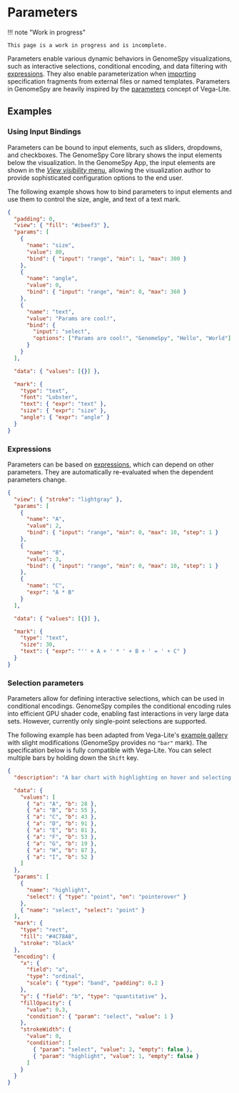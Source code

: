 # Parameters

!!! note "Work in progress"

    This page is a work in progress and is incomplete.

Parameters enable various dynamic behaviors in GenomeSpy visualizations, such as
interactive selections, conditional encoding, and data filtering with
[expressions](./expressions.md). They also enable parameterization when
[importing](./import.md) specification fragments from external files or named
templates. Parameters in GenomeSpy are heavily inspired by the
[parameters](https://vega.github.io/vega-lite/docs/parameter.html) concept of
Vega-Lite.

## Examples

### Using Input Bindings

Parameters can be bound to input elements, such as sliders, dropdowns, and
checkboxes. The GenomeSpy Core library shows the input elements below the
visualization. In the GenomeSpy App, the input elements are shown in the [_View
visibility_ menu](../sample-collections/analyzing.md), allowing the
visualization author to provide sophisticated configuration options to the end
user.

The following example shows how to bind parameters to input elements and use
them to control the size, angle, and text of a text mark.

<div><genome-spy-doc-embed height="250">

```json
{
  "padding": 0,
  "view": { "fill": "#cbeef3" },
  "params": [
    {
      "name": "size",
      "value": 80,
      "bind": { "input": "range", "min": 1, "max": 300 }
    },
    {
      "name": "angle",
      "value": 0,
      "bind": { "input": "range", "min": 0, "max": 360 }
    },
    {
      "name": "text",
      "value": "Params are cool!",
      "bind": {
        "input": "select",
        "options": ["Params are cool!", "GenomeSpy", "Hello", "World"]
      }
    }
  ],

  "data": { "values": [{}] },

  "mark": {
    "type": "text",
    "font": "Lobster",
    "text": { "expr": "text" },
    "size": { "expr": "size" },
    "angle": { "expr": "angle" }
  }
}
```

</genome-spy-doc-embed></div>

### Expressions

Parameters can be based on [expressions](./expressions.md), which can depend on
other parameters. They are automatically re-evaluated when the dependent
parameters change.

<div><genome-spy-doc-embed height="150">

```json
{
  "view": { "stroke": "lightgray" },
  "params": [
    {
      "name": "A",
      "value": 2,
      "bind": { "input": "range", "min": 0, "max": 10, "step": 1 }
    },
    {
      "name": "B",
      "value": 3,
      "bind": { "input": "range", "min": 0, "max": 10, "step": 1 }
    },
    {
      "name": "C",
      "expr": "A * B"
    }
  ],

  "data": { "values": [{}] },

  "mark": {
    "type": "text",
    "size": 30,
    "text": { "expr": "'' + A + ' * ' + B + ' = ' + C" }
  }
}
```

</genome-spy-doc-embed></div>

### Selection parameters

Parameters allow for defining interactive selections, which can be used in
conditional encodings. GenomeSpy compiles the conditional encoding rules into
efficient GPU shader code, enabling fast interactions in very large data sets.
However, currently only single-point selections are supported.

The following example has been adapted from Vega-Lite's [example
gallery](https://vega.github.io/vega-lite/examples/interactive_bar_select_highlight.html)
with slight modifications (GenomeSpy provides no `"bar"` mark). The
specification below is fully compatible with Vega-Lite. You can select multiple
bars by holding down the `Shift` key.

<div><genome-spy-doc-embed height="250">

```json
{
  "description": "A bar chart with highlighting on hover and selecting on click. (Inspired by Tableau's interaction style.)",

  "data": {
    "values": [
      { "a": "A", "b": 28 },
      { "a": "B", "b": 55 },
      { "a": "C", "b": 43 },
      { "a": "D", "b": 91 },
      { "a": "E", "b": 81 },
      { "a": "F", "b": 53 },
      { "a": "G", "b": 19 },
      { "a": "H", "b": 87 },
      { "a": "I", "b": 52 }
    ]
  },
  "params": [
    {
      "name": "highlight",
      "select": { "type": "point", "on": "pointerover" }
    },
    { "name": "select", "select": "point" }
  ],
  "mark": {
    "type": "rect",
    "fill": "#4C78A8",
    "stroke": "black"
  },
  "encoding": {
    "x": {
      "field": "a",
      "type": "ordinal",
      "scale": { "type": "band", "padding": 0.2 }
    },
    "y": { "field": "b", "type": "quantitative" },
    "fillOpacity": {
      "value": 0.3,
      "condition": { "param": "select", "value": 1 }
    },
    "strokeWidth": {
      "value": 0,
      "condition": [
        { "param": "select", "value": 2, "empty": false },
        { "param": "highlight", "value": 1, "empty": false }
      ]
    }
  }
}
```

</genome-spy-doc-embed></div>
